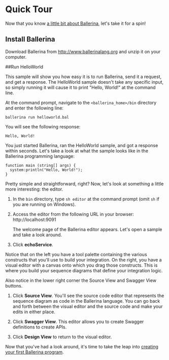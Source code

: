 # Quick Tour

Now that you know [a little bit about Ballerina](intro.md), let's take it for a spin! 

## Install Ballerina

Download Ballerina from http://www.ballerinalang.org and unzip it on your computer. 

##Run HelloWorld

This sample will show you how easy it is to run Ballerina, send it a request, and get a response. The HelloWorld sample doesn't take any specific input, so simply running it will cause it to print "Hello, World!" at the command line.

At the command prompt, navigate to the `<ballerina_home>/bin` directory and enter the following line:

```
ballerina run helloworld.bal
```

You will see the following response:

```
Hello, World!
```

You just started Ballerina, ran the HelloWorld sample, and got a response within seconds. Let's take a look at what the sample looks like in the Ballerina programming language:

```
function main (string[] args) {
  system:println("Hello, World!");
}
```

Pretty simple and straightforward, right? Now, let's look at something a little more interesting: the editor.

1. In the `bin` directory, type `sh editor` at the command prompt (omit `sh` if you are running on Windows).

1. Access the editor from the following URL in your browser: http://localhost:9091

   The welcome page of the Ballerina editor appears. Let's open a sample and take a look around. 

1. Click **echoService**.

Notice that on the left you have a tool palette containing the various constructs that you'll use to build your integration. On the right, you have a visual editor with a canvas onto which you drag those constructs. This is where you build your sequence diagrams that define your integration logic. 

Also notice in the lower right corner the Source View and Swagger View buttons. 
   
1. Click **Source View**. You'll see the source code editor that represents the sequence diagram as code in the Ballerina language. You can go back and forth between the visual editor and the source code and make your edits in either place. 

1. Click **Swagger View**. This editor allows you to create Swagger definitions to create APIs.

1. Click **Design View** to return to the visual editor. 

Now that you've had a look around, it's time to take the leap into [creating your first Ballerina program](tutorials/first-program.md).
